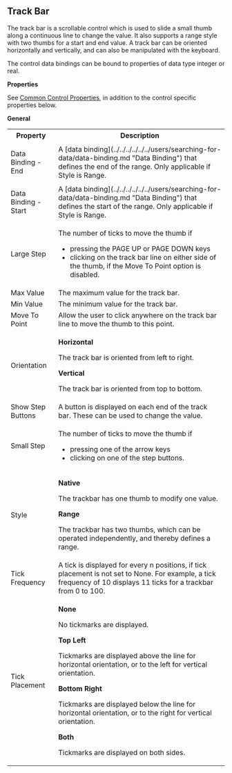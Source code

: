 ## Track Bar

The track bar is a scrollable control which is used to slide a small thumb along a continuous line to change the value. It also supports a range style with two thumbs for a start and end value. A track bar can be oriented horizontally and vertically, and can also be manipulated with the keyboard.

The control data bindings can be bound to properties of data type integer or real.

**Properties**

See [Common Control Properties](../common-control-properties.md), in addition to the control specific properties below.

**General**

<table style="WIDTH: 100%">

<tbody>

<tr>

<th>Property</th>

<th>Description</th>

</tr>

<tr>

<td>

<span style="FONT-WEIGHT: normal">Data Binding - End

</td>

<td>A [data binding](../../../../../../users/searching-for-data/data-binding.md "Data Binding") that defines the end of the range. Only applicable if Style is Range.</td>

</tr>

<tr>

<td><span style="FONT-WEIGHT: normal">Data Binding - Start</td>

<td>A [data binding](../../../../../../users/searching-for-data/data-binding.md "Data Binding") that defines the start of the range. Only applicable if Style is Range.</td>

</tr>

<tr>

<td><span style="FONT-WEIGHT: normal">Large Step</td>

<td>

The number of ticks to move the thumb if

*   pressing the PAGE UP or PAGE DOWN keys
*   clicking on the track bar line on either side of the thumb, if the Move To Point option is disabled.

</td>

</tr>

<tr>

<td><span style="FONT-WEIGHT: normal">Max Value</td>

<td>The maximum value for the track bar.</td>

</tr>

<tr>

<td><span style="FONT-WEIGHT: normal">Min Value</td>

<td>The minimum value for the track bar.</td>

</tr>

<tr>

<td><span style="FONT-WEIGHT: normal">Move To Point</td>

<td>Allow the user to click anywhere on the track bar line to move the thumb to this point.</td>

</tr>

<tr>

<td><span style="FONT-WEIGHT: normal">Orientation</td>

<td>

**Horizontal**

The track bar is oriented from left to right.

**Vertical**

The track bar is oriented from top to bottom.

</td>

</tr>

<tr>

<td><span style="FONT-WEIGHT: normal">Show Step Buttons</td>

<td>A button is displayed on each end of the track bar. These can be used to change the value.</td>

</tr>

<tr>

<td><span style="FONT-WEIGHT: normal">Small Step</td>

<td>

The number of ticks to move the thumb if

*   pressing one of the arrow keys
*   clicking on one of the step buttons.

</td>

</tr>

<tr>

<td><span style="FONT-WEIGHT: normal">Style</td>

<td>

**Native**

The trackbar has one thumb to modify one value.

**Range**

The trackbar has two thumbs, which can be operated independently, and thereby defines a range.

</td>

</tr>

<tr>

<td><span style="FONT-WEIGHT: normal">Tick Frequency</td>

<td>A tick is displayed for every n positions, if tick placement is not set to None. For example, a tick frequency of 10 displays 11 ticks for a trackbar from 0 to 100.</td>

</tr>

<tr>

<td><span style="FONT-WEIGHT: normal">Tick Placement</td>

<td>

**None**

No tickmarks are displayed.

**Top Left**

Tickmarks are displayed above the line for horizontal orientation, or to the left for vertical orientation.

**Bottom Right**

Tickmarks are displayed below the line for horizontal orientation, or to the right for vertical orientation.

**Both**

Tickmarks are displayed on both sides.

</td>

</tr>

</tbody>

</table>